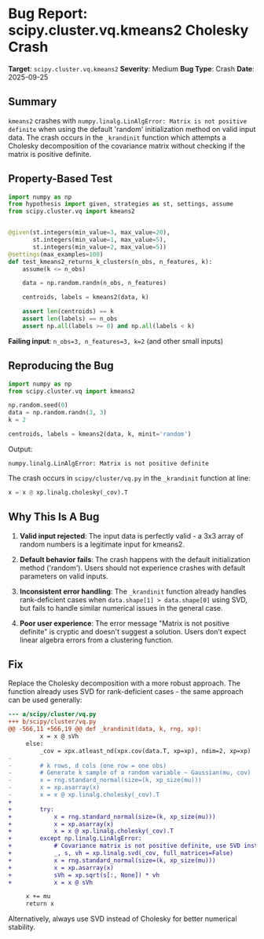 # Bug Report: scipy.cluster.vq.kmeans2 Cholesky Crash

**Target**: `scipy.cluster.vq.kmeans2`
**Severity**: Medium
**Bug Type**: Crash
**Date**: 2025-09-25

## Summary

`kmeans2` crashes with `numpy.linalg.LinAlgError: Matrix is not positive definite` when using the default 'random' initialization method on valid input data. The crash occurs in the `_krandinit` function which attempts a Cholesky decomposition of the covariance matrix without checking if the matrix is positive definite.

## Property-Based Test

```python
import numpy as np
from hypothesis import given, strategies as st, settings, assume
from scipy.cluster.vq import kmeans2


@given(st.integers(min_value=3, max_value=20),
       st.integers(min_value=1, max_value=5),
       st.integers(min_value=2, max_value=5))
@settings(max_examples=100)
def test_kmeans2_returns_k_clusters(n_obs, n_features, k):
    assume(k <= n_obs)

    data = np.random.randn(n_obs, n_features)

    centroids, labels = kmeans2(data, k)

    assert len(centroids) == k
    assert len(labels) == n_obs
    assert np.all(labels >= 0) and np.all(labels < k)
```

**Failing input**: `n_obs=3, n_features=3, k=2` (and other small inputs)

## Reproducing the Bug

```python
import numpy as np
from scipy.cluster.vq import kmeans2

np.random.seed(0)
data = np.random.randn(3, 3)
k = 2

centroids, labels = kmeans2(data, k, minit='random')
```

Output:
```
numpy.linalg.LinAlgError: Matrix is not positive definite
```

The crash occurs in `scipy/cluster/vq.py` in the `_krandinit` function at line:
```python
x = x @ xp.linalg.cholesky(_cov).T
```

## Why This Is A Bug

1. **Valid input rejected**: The input data is perfectly valid - a 3x3 array of random numbers is a legitimate input for kmeans2.

2. **Default behavior fails**: The crash happens with the default initialization method ('random'). Users should not experience crashes with default parameters on valid inputs.

3. **Inconsistent error handling**: The `_krandinit` function already handles rank-deficient cases when `data.shape[1] > data.shape[0]` using SVD, but fails to handle similar numerical issues in the general case.

4. **Poor user experience**: The error message "Matrix is not positive definite" is cryptic and doesn't suggest a solution. Users don't expect linear algebra errors from a clustering function.

## Fix

Replace the Cholesky decomposition with a more robust approach. The function already uses SVD for rank-deficient cases - the same approach can be used generally:

```diff
--- a/scipy/cluster/vq.py
+++ b/scipy/cluster/vq.py
@@ -566,11 +566,19 @@ def _krandinit(data, k, rng, xp):
         x = x @ sVh
     else:
         _cov = xpx.atleast_nd(xpx.cov(data.T, xp=xp), ndim=2, xp=xp)
-
-        # k rows, d cols (one row = one obs)
-        # Generate k sample of a random variable ~ Gaussian(mu, cov)
-        x = rng.standard_normal(size=(k, xp_size(mu)))
-        x = xp.asarray(x)
-        x = x @ xp.linalg.cholesky(_cov).T
+
+        try:
+            x = rng.standard_normal(size=(k, xp_size(mu)))
+            x = xp.asarray(x)
+            x = x @ xp.linalg.cholesky(_cov).T
+        except np.linalg.LinAlgError:
+            # Covariance matrix is not positive definite, use SVD instead
+            _, s, vh = xp.linalg.svd(_cov, full_matrices=False)
+            x = rng.standard_normal(size=(k, xp_size(mu)))
+            x = xp.asarray(x)
+            sVh = xp.sqrt(s[:, None]) * vh
+            x = x @ sVh

     x += mu
     return x
```

Alternatively, always use SVD instead of Cholesky for better numerical stability.